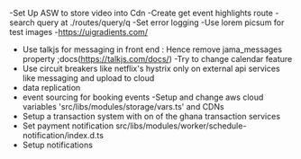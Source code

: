 -Set Up ASW to store video into Cdn
-Create get event highlights route
-search query at ./routes/query/q
-Set error logging
-Use lorem picsum for test images
-https://uigradients.com/
- Use talkjs for messaging in front end : Hence remove jama_messages property ;docs(https://talkjs.com/docs/)
-Try to change calendar feature 
- Use circuit breakers like netflix's hystrix only on external api services like messaging and upload to cloud
- data replication
- event sourcing for booking events
-Setup and change aws cloud variables 'src/libs/modules/storage/vars.ts' and CDNs
- Setup a transaction system with on of the ghana  transaction services
- Set payment  notification src/libs/modules/worker/schedule-notification/index.d.ts
- Setup notifications